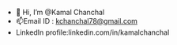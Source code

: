 - 👋 Hi, I’m @Kamal Chanchal
- 📫Email ID : kchanchal78@gmail.com
-    LinkedIn profile:linkedin.com/in/kamalchanchal


<!---
Coderixc/Coderixc is a ✨ special ✨ repository because its `README.md` (this file) appears on your GitHub profile.
You can click the Preview link to take a look at your changes.
--->
